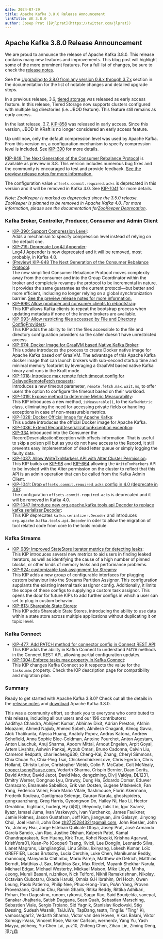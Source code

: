 ```yaml
---
date: 2024-07-29
title: Apache Kafka 3.8.0 Release Announcement
linkTitle: AK 3.8.0
author: Josep Prat ([@jlprat](https://twitter.com/jlprat)) 
---
```


##  Apache Kafka 3.8.0 Release Announcement

We are proud to announce the release of Apache Kafka 3.8.0. This release contains many new features and improvements. This blog post will highlight some of the more prominent features. For a full list of changes, be sure to check the [release notes](https://downloads.apache.org/kafka/3.8.0/RELEASE_NOTES.html).

See the [Upgrading to 3.8.0 from any version 0.8.x through 3.7.x](https://kafka.apache.org/documentation.html#upgrade_3_8_0) section in the documentation for the list of notable changes and detailed upgrade steps.

In a previous release, 3.6, [tiered storage](https://kafka.apache.org/38/documentation.html#tiered_storage) was released as early access feature. In this release, Tiered Storage now supports clusters configured with multiple log directories (i.e. JBOD feature). This feature still remains as early access. 

In the last release, 3.7, [KIP-858](https://cwiki.apache.org/confluence/display/KAFKA/KIP-858%3A+Handle+JBOD+broker+disk+failure+in+KRaft) was released in early access. Since this version, JBOD in KRaft is no longer considered an early access feature. 

Up until now, only the default compression level was used by Apache Kafka. From this version on, a configuration mechanism to specify compression level is included. See [KIP-390](https://cwiki.apache.org/confluence/display/KAFKA/KIP-390%3A+Support+Compression+Level) for more details. 

[KIP-848 The Next Generation of the Consumer Rebalance Protocol](https://cwiki.apache.org/confluence/display/KAFKA/KIP-848%3A+The+Next+Generation+of+the+Consumer+Rebalance+Protocol) is available as preview in 3.8. This version includes numerous bug fixes and the community is encouraged to test and provide feedback. [See the preview release notes for more information.](https://cwiki.apache.org/confluence/display/KAFKA/The+Next+Generation+of+the+Consumer+Rebalance+Protocol+%28KIP-848%29+-+Preview+Release+Notes)

The configuration value `offsets.commit.required.acks` is deprecated in this version and it will be removed in Kafka 4.0. See [KIP-1041](https://cwiki.apache.org/confluence/pages/viewpage.action?pageId=303794933) for more details. 

_Note: ZooKeeper is marked as deprecated since the 3.5.0 release. ZooKeeper is planned to be removed in Apache Kafka 4.0. For more information, please see the documentation for[ZooKeeper Deprecation](https://kafka.apache.org/documentation/#zk_depr)_. 

### Kafka Broker, Controller, Producer, Consumer and Admin Client

  * [KIP-390: Support Compression Level](https://cwiki.apache.org/confluence/display/KAFKA/KIP-390%3A+Support+Compression+Level):   
Adds a mechanism to specify compression level instead of relying on the default one. 
  * [KIP-719: Deprecate Log4J Appender](https://cwiki.apache.org/confluence/display/KAFKA/KIP-719%3A+Deprecate+Log4J+Appender):   
Log4J Appender is now deprecated and it will be removed, most probably, in Kafka 4.0. 
  * [(Preview) KIP-848 The Next Generation of the Consumer Rebalance Protocol](https://cwiki.apache.org/confluence/display/KAFKA/KIP-848%3A+The+Next+Generation+of+the+Consumer+Rebalance+Protocol):   
The new simplified Consumer Rebalance Protocol moves complexity away from the consumer and into the Group Coordinator within the broker and completely revamps the protocol to be incremental in nature. It provides the same guarantee as the current protocol––but better and more efficient, including no longer relying on a global synchronization barrier. [See the preview release notes for more information.](https://cwiki.apache.org/confluence/display/KAFKA/The+Next+Generation+of+the+Consumer+Rebalance+Protocol+%28KIP-848%29+-+Preview+Release+Notes)
  * [KIP-899: Allow producer and consumer clients to rebootstrap](https://cwiki.apache.org/confluence/display/KAFKA/KIP-899%3A+Allow+producer+and+consumer+clients+to+rebootstrap):   
This KIP allows Kafka clients to repeat the bootstrap process when updating metadata if none of the known brokers are available. 
  * [KIP-993: Allow restricting files accessed by File and Directory ConfigProviders](https://cwiki.apache.org/confluence/display/KAFKA/KIP-993%3A+Allow+restricting+files+accessed+by+File+and+Directory+ConfigProviders):   
This KIP adds the ability to limit the files accessible to the file and directory configuration providers so the caller doesn't have unrestricted access. 
  * [KIP-974: Docker Image for GraalVM based Native Kafka Broker](https://cwiki.apache.org/confluence/display/KAFKA/KIP-974%3A+Docker+Image+for+GraalVM+based+Native+Kafka+Broker):   
This update introduces the process to create Docker native image for Apache Kafka based onf GraalVM. The advantage of this Apache Kafka docker image that can launch brokers with sub-second startup time and minimal memory footprint by leveraging a GraalVM based native Kafka binary and runs in the Kraft mode. 
  * [KIP-1018: Introduce max remote fetch timeout config for DelayedRemoteFetch requests](https://cwiki.apache.org/confluence/display/KAFKA/KIP-1018%3A+Introduce+max+remote+fetch+timeout+config+for+DelayedRemoteFetch+requests):   
Introduces a new timeout parameter, `remote.fetch.max.wait.ms`, to offer users the option to configure the timeout based on their workload. 
  * [KIP-1019: Expose method to determine Metric Measurability](https://cwiki.apache.org/confluence/display/KAFKA/KIP-1019%3A+Expose+method+to+determine+Metric+Measurability):   
This KIP introduces a new method, `isMeasurable()`, to the `KafkaMetric` class, eliminating the need for accessing private fields or handling exceptions in case of non-measurable metrics. 
  * [KIP-1028: Docker Official Image for Apache Kafka](https://cwiki.apache.org/confluence/display/KAFKA/KIP-1028%3A+Docker+Official+Image+for+Apache+Kafka):   
This update introduces the official Docker image for Apache Kafka. 
  * [KIP-1036: Extend RecordDeserializationException exception](https://cwiki.apache.org/confluence/display/KAFKA/KIP-1036%3A+Extend+RecordDeserializationException+exception):   
[KIP-334](https://cwiki.apache.org/confluence/pages/viewpage.action?pageId=87297793) introduced into the Consumer the RecordDeserializationException with offsets information. That is useful to skip a poison pill but as you do not have access to the Record, it still prevents easy implementation of dead letter queue or simply logging the faulty data. 
  * [KIP-1037: Allow WriteTxnMarkers API with Alter Cluster Permission](https://cwiki.apache.org/confluence/display/KAFKA/KIP-1037%3A+Allow+WriteTxnMarkers+API+with+Alter+Cluster+Permission):   
This KIP builds on [KIP-98](https://cwiki.apache.org/confluence/display/KAFKA/KIP-98+-+Exactly+Once+Delivery+and+Transactional+Messaging#KIP98ExactlyOnceDeliveryandTransactionalMessaging-5.2WriteTxnMarkerRequest) and [KIP-664](https://cwiki.apache.org/confluence/display/KAFKA/KIP-664%3A+Provide+tooling+to+detect+and+abort+hanging+transactions) allowing the `WriteTxnMarkers` API to be invoked with the Alter permission on the cluster to reflect that this API is an admin operation that can be called from the Kafka Admin Client. 
  * [KIP-1041: Drop `offsets.commit.required.acks` config in 4.0 (deprecate in 3.8)](https://cwiki.apache.org/confluence/pages/viewpage.action?pageId=303794933):   
The configuration `offsets.commit.required.acks` is deprecated and it will be removed in Kafka 4.0. 
  * [KIP-1047 Introduce new org.apache.kafka.tools.api.Decoder to replace kafka.serializer.Decoder](https://cwiki.apache.org/confluence/display/KAFKA/KIP-1047+Introduce+new+org.apache.kafka.tools.api.Decoder+to+replace+kafka.serializer.Decoder):   
This KIP deprecates `kafka.serializer.Decoder` and introduces `org.apache.kafka.tools.api.Decoder` in oder to allow the migration of tool related code from core to the tools module. 



### Kafka Streams

  * [KIP-989: Improved StateStore Iterator metrics for detecting leaks](https://cwiki.apache.org/confluence/display/KAFKA/KIP-989%3A+Improved+StateStore+Iterator+metrics+for+detecting+leaks):   
This KIP introduces several new metrics to aid users in finding leaked Iterators, as well as identifying the cause of a high number of pinned blocks, or other kinds of memory leaks and performance problems. 
  * [KIP-924: customizable task assignment for Streams](https://cwiki.apache.org/confluence/display/KAFKA/KIP-924%3A+customizable+task+assignment+for+Streams):   
This KIP adds a new group of configurable interfaces for plugging custom behaviour into the Streams Partition Assignor. This configuration supplants the existing internal task assignor config. Additionally, it limits the scope of these configs to supplying a custom task assignor. This opens the door for future KIPs to add further configs in which a user can set to plug in custom behavior. 
  * [KIP-813: Shareable State Stores](https://cwiki.apache.org/confluence/display/KAFKA/KIP-813%3A+Shareable+State+Stores):   
This KIP adds Shareable State Stores, introducing the ability to use data within a state store across multiple applications without duplicating it on topic level. 



### Kafka Connect

  * [KIP-477: Add PATCH method for connector config in Connect REST API](https://cwiki.apache.org/confluence/display/KAFKA/KIP-477%3A+Add+PATCH+method+for+connector+config+in+Connect+REST+API):   
This KIP adds the ability in Kafka Connect to understand `PATCH` methods in the Connect REST API, allowing partial configuration updates. 
  * [KIP-1004: Enforce tasks.max property in Kafka Connect](https://cwiki.apache.org/confluence/display/KAFKA/KIP-1004%3A+Enforce+tasks.max+property+in+Kafka+Connect):   
This KIP changes Kafka Connect so it respects the value for the `tasks.max` property. Check the KIP description page for compatibility and migration plan. 



### Summary

Ready to get started with Apache Kafka 3.8.0? Check out all the details in the [release notes](https://downloads.apache.org/kafka/3.8.0/RELEASE_NOTES.html) and [download](https://kafka.apache.org/downloads) Apache Kafka 3.8.0.

This was a community effort, so thank you to everyone who contributed to this release, including all our users and our 196 contributors:  
Aadithya Chandra, Abhijeet Kumar, Abhinav Dixit, Adrian Preston, Afshin Moazami, Ahmed Najiub, Ahmed Sobeh, Akhilesh Chaganti, Almog Gavra, Alok Thatikunta, Alyssa Huang, Anatoly Popov, Andras Katona, Andrew Schofield, Anna Sophie Blee-Goldman, Antoine Pourchet, Anton Agestam, Anton Liauchuk, Anuj Sharma, Apoorv Mittal, Arnout Engelen, Arpit Goyal, Artem Livshits, Ashwin Pankaj, Ayoub Omari, Bruno Cadonna, Calvin Liu, Cameron Redpath, charliecheng630, Cheng-Kai, Zhang, Cheryl Simmons, Chia Chuan Yu, Chia-Ping Tsai, ChickenchickenLove, Chris Egerton, Chris Holland, Christo Lolov, Christopher Webb, Colin P. McCabe, Colt McNealy, cooper.tseng@suse.com, Vedarth Sharma, Crispin Bernier, Daan Gerits, David Arthur, David Jacot, David Mao, dengziming, Divij Vaidya, DL1231, Dmitry Werner, Dongnuo Lyu, Drawxy, Dung Ha, Edoardo Comar, Eduwer Camacaro, Emanuele Sabellico, Erik van Oosten, Eugene Mitskevich, Fan Yang, Federico Valeri, Fiore Mario Vitale, flashmouse, Florin Akermann, Frederik Rouleau, Gantigmaa Selenge, Gaurav Narula, ghostspiders, gongxuanzhang, Greg Harris, Gyeongwon Do, Hailey Ni, Hao Li, Hector Geraldino, highluck, hudeqi, Hy (하이), IBeyondy, Iblis Lin, Igor Soarez, ilyazr, Ismael Juma, Ivan Vaskevych, Ivan Yurchenko, James Faulkner, Jamie Holmes, Jason Gustafson, Jeff Kim, jiangyuan, Jim Galasyn, Jinyong Choi, Joel Hamill, John Doe zh2725284321@gmail.com, John Roesler, John Yu, Johnny Hsu, Jorge Esteban Quilcate Otoya, Josep Prat, José Armando García Sancio, Jun Rao, Justine Olshan, Kalpesh Patel, Kamal Chandraprakash, Ken Huang, Kirk True, Kohei Nozaki, Krishna Agarwal, KrishVora01, Kuan-Po (Cooper) Tseng, Kvicii, Lee Dongjin, Leonardo Silva, Lianet Magrans, LiangliangSui, Linu Shibu, lixinyang, Lokesh Kumar, Loïc GREFFIER, Lucas Brutschy, Lucia Cerchie, Luke Chen, Manikumar Reddy, mannoopj, Manyanda Chitimbo, Mario Pareja, Matthew de Detrich, Matthias Berndt, Matthias J. Sax, Matthias Sax, Max Riedel, Mayank Shekhar Narula, Michael Edgar, Michael Westerby, Mickael Maison, Mike Lloyd, Minha, Jeong, Murali Basani, n.izhikov, Nick Telford, Nikhil Ramakrishnan, Nikolay, Octavian Ciubotaru, Okada Haruki, Omnia G.H Ibrahim, Ori Hoch, Owen Leung, Paolo Patierno, Philip Nee, Phuc-Hong-Tran, PoAn Yang, Proven Provenzano, Qichao Chu, Ramin Gharib, Ritika Reddy, Rittika Adhikari, Rohan, Ron Dagostino, runom, rykovsi, Sagar Rao, Said Boudjelda, sanepal, Sanskar Jhajharia, Satish Duggana, Sean Quah, Sebastian Marsching, Sebastien Viale, Sergio Troiano, Sid Yagnik, Stanislav Kozlovski, Stig Døssing, Sudesh Wasnik, TaiJuWu, TapDang, testn, TingIāu "Ting" Kì, vamossagar12, Vedarth Sharma, Victor van den Hoven, Vikas Balani, Viktor Somogyi-Vass, Vincent Rose, Walker Carlson, wernerdv, Yang Yu, Yash Mayya, yicheny, Yu-Chen Lai, yuz10, Zhifeng Chen, Zihao Lin, Ziming Deng, 谭九鼎  